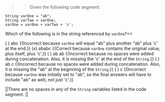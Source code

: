 >>Given the following code segment:

```
String varOne = "ab";
String varTwo = varOne;
varOne = varOne + varTwo + 'c';
```

Which of the following is in the string referenced by <code>varOne</code>?<<

( ) abc {{Incorrect because <code>varOne</code> will equal "ab" plus another "ab" plus 'c' at the end.}}
(x) ababc {{Correct because <code>varOne</code> contains the original value, plus itself, plus 'c'.}}
( ) ab ab {{Incorrect because no spaces were added during concatenation. Also, it is missing the 'c' at the end of the <code>String</code>.}}
( ) ab c {{Incorrect because no spaces were added during concatenation. Also, it is missing the "ab" at the beginning of the <code>String</code>.}}
( ) c {{Incorrect because <code>varOne</code> was initially set to "ab", so the final answers will have to include "ab" as well, not just 'c'.}}

||There are no spaces in any of the <code>String</code> variables listed in the code segment. ||
